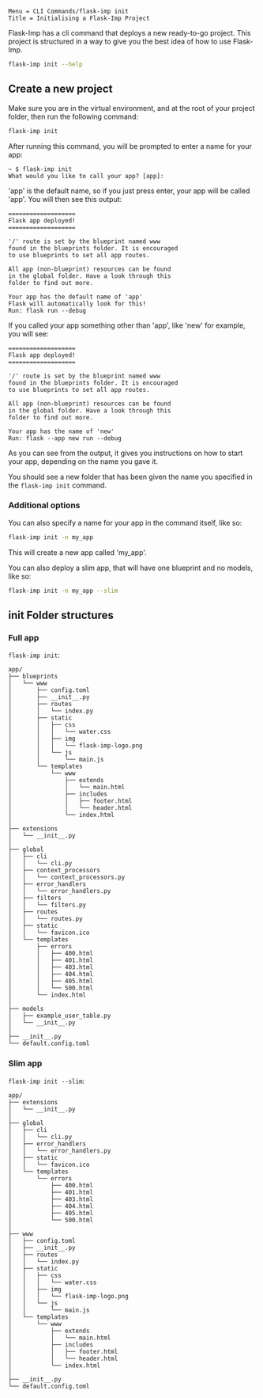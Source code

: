 ```
Menu = CLI Commands/flask-imp init
Title = Initialising a Flask-Imp Project
```

Flask-Imp has a cli command that deploys a new ready-to-go project.
This project is structured in a way to give you the best idea of
how to use Flask-Imp.

```bash
flask-imp init --help
```

## Create a new project

Make sure you are in the virtual environment, and at the root of your project folder, then run the following command:

```bash
flask-imp init
```

After running this command, you will be prompted to enter a name for your app:

```text
~ $ flask-imp init
What would you like to call your app? [app]: 
```

'app' is the default name, so if you just press enter, your app will be called 'app'. You will then see this output:

```text
===================
Flask app deployed!
===================
 
'/' route is set by the blueprint named www
found in the blueprints folder. It is encouraged
to use blueprints to set all app routes.
 
All app (non-blueprint) resources can be found
in the global folder. Have a look through this
folder to find out more.
 
Your app has the default name of 'app'
Flask will automatically look for this!
Run: flask run --debug
```

If you called your app something other than 'app', like 'new' for example, you will see:

```text
===================
Flask app deployed!
===================
 
'/' route is set by the blueprint named www
found in the blueprints folder. It is encouraged
to use blueprints to set all app routes.
 
All app (non-blueprint) resources can be found
in the global folder. Have a look through this
folder to find out more.
 
Your app has the name of 'new'
Run: flask --app new run --debug
```

As you can see from the output, it gives you instructions on how to start your app, depending on the name you gave it.

You should see a new folder that has been given the name you specified in
the `flask-imp init` command.

### Additional options

You can also specify a name for your app in the command itself, like so:

```bash
flask-imp init -n my_app
```

This will create a new app called 'my_app'.

You can also deploy a slim app, that will have one blueprint and no models, like so:

```bash
flask-imp init -n my_app --slim
```

## init Folder structures

### Full app

`flask-imp init`:

```text
app/
├── blueprints
│   └── www
│       ├── config.toml
│       ├── __init__.py
│       ├── routes
│       │   └── index.py
│       ├── static
│       │   ├── css
│       │   │   └── water.css
│       │   ├── img
│       │   │   └── flask-imp-logo.png
│       │   └── js
│       │       └── main.js
│       └── templates
│           └── www
│               ├── extends
│               │   └── main.html
│               ├── includes
│               │   ├── footer.html
│               │   └── header.html
│               └── index.html
│
├── extensions
│   └── __init__.py
│
├── global
│   ├── cli
│   │   └── cli.py
│   ├── context_processors
│   │   └── context_processors.py
│   ├── error_handlers
│   │   └── error_handlers.py
│   ├── filters
│   │   └── filters.py
│   ├── routes
│   │   └── routes.py
│   ├── static
│   │   └── favicon.ico
│   └── templates
│       ├── errors
│       │   ├── 400.html
│       │   ├── 401.html
│       │   ├── 403.html
│       │   ├── 404.html
│       │   ├── 405.html
│       │   └── 500.html
│       └── index.html
│
├── models
│   ├── example_user_table.py
│   └── __init__.py
│
├── __init__.py
└── default.config.toml
```

### Slim app

`flask-imp init --slim`:

```text
app/
├── extensions
│   └── __init__.py
│
├── global
│   ├── cli
│   │   └── cli.py
│   ├── error_handlers
│   │   └── error_handlers.py
│   ├── static
│   │   └── favicon.ico
│   └── templates
│       └── errors
│           ├── 400.html
│           ├── 401.html
│           ├── 403.html
│           ├── 404.html
│           ├── 405.html
│           └── 500.html
│
├── www
│   ├── config.toml
│   ├── __init__.py
│   ├── routes
│   │   └── index.py
│   ├── static
│   │   ├── css
│   │   │   └── water.css
│   │   ├── img
│   │   │   └── flask-imp-logo.png
│   │   └── js
│   │       └── main.js
│   └── templates
│       └── www
│           ├── extends
│           │   └── main.html
│           ├── includes
│           │   ├── footer.html
│           │   └── header.html
│           └── index.html
│
├── __init__.py
└── default.config.toml
```